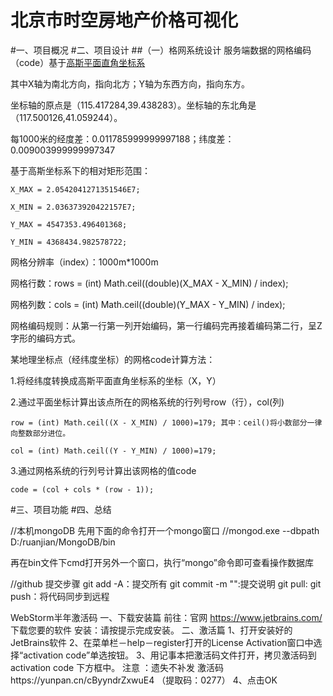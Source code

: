 北京市时空房地产价格可视化
=============
#一、项目概况
#二、项目设计
##（一）格网系统设计
服务端数据的网格编码（code）基于[高斯平面直角坐标系](http://blog.csdn.net/mniwc/article/details/7351714)

其中X轴为南北方向，指向北方；Y轴为东西方向，指向东方。

坐标轴的原点是（115.417284,39.438283）。坐标轴的东北角是（117.500126,41.059244）。

每1000米的经度差：0.011785999999997188；纬度差：0.009003999999997347

基于高斯坐标系下的相对矩形范围：

    X_MAX = 2.0542041271351546E7;

    X_MIN = 2.036373920422157E7;

    Y_MAX = 4547353.496401368;

    Y_MIN = 4368434.982578722;

网格分辨率（index）：1000m*1000m

网格行数：rows = (int) Math.ceil((double)(X_MAX - X_MIN) / index);

网格列数：cols = (int) Math.ceil((double)(Y_MAX - Y_MIN) / index);

网格编码规则：从第一行第一列开始编码，第一行编码完再接着编码第二行，呈Z字形的编码方式。

某地理坐标点（经纬度坐标）的网格code计算方法：

1.将经纬度转换成高斯平面直角坐标系的坐标（X，Y）

2.通过平面坐标计算出该点所在的网格系统的行列号row（行），col(列)

    row = (int) Math.ceil((X - X_MIN) / 1000)=179; 其中：ceil()将小数部分一律向整数部分进位。 

    col = (int) Math.ceil((Y - Y_MIN) / 1000)=179;

3.通过网格系统的行列号计算出该网格的值code

    code = (col + cols * (row - 1)); 
        
#三、项目功能
#四、总结



























//本机mongoDB
先用下面的命令打开一个mongo窗口
//mongod.exe --dbpath D:/ruanjian/MongoDB/bin

再在bin文件下cmd打开另外一个窗口，执行“mongo”命令即可查看操作数据库

//github 提交步骤
git add -A：提交所有
git commit -m "":提交说明
git pull:
git push：将代码同步到远程

WebStorm半年激活码 
一、下载安装篇 
前往：官网 https://www.jetbrains.com/ 下载您要的软件 
安装：请按提示完成安装。 
二、激活篇 
1、打开安装好的JetBrains软件 
2、在菜单栏－help－register打开的License Activation窗口中选择“activation code”单选按钮。 
3、用记事本把激活码文件打开，拷贝激活码到activation code 下方框中。 
注意 ：遗失不补发 
激活码https://yunpan.cn/cByyndrZxwuE4 （提取码：0277） 
4、点击OK
